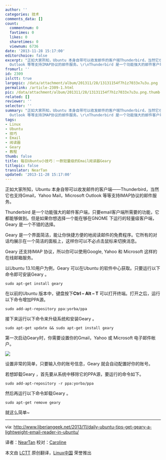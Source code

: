 ```yaml
---
author: ''
categories: 技术
comments_data: []
count:
  commentnum: 0
  favtimes: 0
  likes: 0
  sharetimes: 0
  viewnum: 6736
date: '2013-11-28 15:17:00'
editorchoice: false
excerpt: "正如大家所知，Ubuntu 本身自带可以收发邮件的客户端Thunderbird，当然它也支持Gmail，Yahoo Mail，Microsoft
  Outlook 等等支持IMAP协议的邮件服务。\r\nThunderbird 是一个功能强大的邮件客户端，只要email客户端所需  ..."
fromurl: ''
id: 2309
islctt: true
largepic: /data/attachment/album/201311/28/13131154f7h1z7033x7u3u.png
permalink: /article-2309-1.html
pic: /data/attachment/album/201311/28/13131154f7h1z7033x7u3u.png.thumb.jpg
related: []
reviewer: ''
selector: ''
summary: "正如大家所知，Ubuntu 本身自带可以收发邮件的客户端Thunderbird，当然它也支持Gmail，Yahoo Mail，Microsoft
  Outlook 等等支持IMAP协议的邮件服务。\r\nThunderbird 是一个功能强大的邮件客户端，只要email客户端所需  ..."
tags:
- Linux
- Ubuntu
- 技巧
- Email
- 阅读器
- Geary
- 教程
thumb: false
title: 每日Ubuntu小技巧：一款轻量级的Email阅读器Geary
titlepic: false
translator: NearTan
updated: '2013-11-28 15:17:00'
---
```


正如大家所知，Ubuntu 本身自带可以收发邮件的客户端——Thunderbird，当然它也支持Gmail，Yahoo Mail，Microsoft Outlook 等等支持IMAP协议的邮件服务。


Thunderbird 是一个功能强大的邮件客户端，只要email客户端所需要的功能，它都能够做到。但是如果你想选择一个能在够在GNOME 下运行的轻量级客户端，Geary 是一个不错的选择。


Geary 是一个界面简洁，能让你快捷方便的地阅读邮件的免费程序。它所有的对话均展示在一个简洁的面板上，这样你可以不必点击鼠标来切换消息。


Geary 还支持IMAP 协议，所以你可以使用Google, Yahoo 和 Microsoft 这样的在线邮箱服务。


以Ubuntu 13.10用户为例，Geary 可以在Ubuntu 的软件中心获取。只要运行以下命令即可安装Geary 。



```
sudo apt-get install geary

```

在以前的Ubuntu 版本中，键盘按下**Ctrl – Alt – T** 可以打开终端。打开之后，运行以下命令增加PPA源。



```
sudo add-apt-repository ppa:yorba/ppa

```

接下来运行以下命令来升级系统和安装Geary 。



```
sudo apt-get update && sudo apt-get install geary

```

第一次启动Geary时，你需要设置你的Gmail，Yahoo 或 Microsoft 电子邮件帐户。


![](/data/attachment/album/201311/28/13131154f7h1z7033x7u3u.png)


设置非常的简单，只要输入你的账号信息，Geary 就会自动配置好你的账号。


若想卸载Geary ，首先要从系统中移除它的PPA源，要运行的命令如下。



```
sudo add-apt-repository -r ppa:yorba/ppa

```

然后再运行以下命令卸载Geary 。



```
sudo apt-get remove geary 

```

就这么简单~




---


via: <http://www.liberiangeek.net/2013/11/daily-ubuntu-tips-get-geary-a-lightweight-email-reader-in-ubuntu/>


译者：[NearTan](https://github.com/NearTan) 校对：[Caroline](https://github.com/carolinewuyan)


本文由 [LCTT](https://github.com/LCTT/TranslateProject) 原创翻译，[Linux中国](http://linux.cn/) 荣誉推出